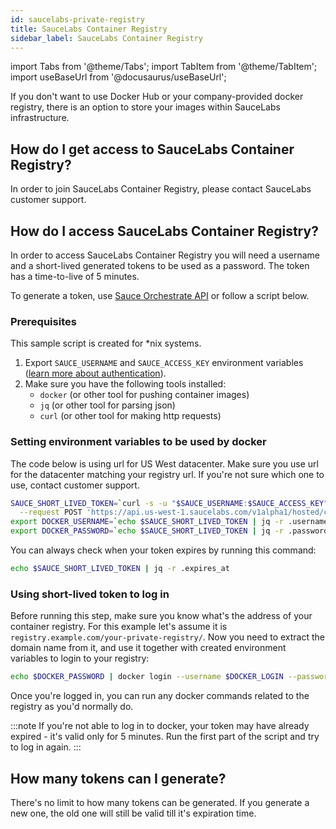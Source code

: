 ```yaml
---
id: saucelabs-private-registry
title: SauceLabs Container Registry
sidebar_label: SauceLabs Container Registry
---
```


import Tabs from '@theme/Tabs';
import TabItem from '@theme/TabItem';
import useBaseUrl from '@docusaurus/useBaseUrl';

If you don't want to use Docker Hub or your company-provided docker registry, there is an option to store your images
within SauceLabs infrastructure.

## How do I get access to SauceLabs Container Registry?

In order to join SauceLabs Container Registry, please contact SauceLabs customer support.

## How do I access SauceLabs Container Registry?

In order to access SauceLabs Container Registry you will need a username and a short-lived generated tokens to be used 
as a password. The token has a time-to-live of 5 minutes.

To generate a token, use [Sauce Orchestrate API](https://docs.saucelabs.com/dev/api/performance/)
or follow a script below.

### Prerequisites

This sample script is created for *nix systems.

1. Export `SAUCE_USERNAME` and `SAUCE_ACCESS_KEY` environment variables ([learn more about authentication](https://docs.saucelabs.com/dev/api/#authentication)).
2. Make sure you have the following tools installed:
   * `docker` (or other tool for pushing container images)
   * `jq` (or other tool for parsing json)
   * `curl` (or other tool for making http requests)

### Setting environment variables to be used by docker

The code below is using url for US West datacenter. Make sure you use url for the datacenter matching your 
registry url. If you're not sure which one to use, contact customer support.

```bash
SAUCE_SHORT_LIVED_TOKEN=`curl -s -u "$SAUCE_USERNAME:$SAUCE_ACCESS_KEY" \
  --request POST 'https://api.us-west-1.saucelabs.com/v1alpha1/hosted/container-registry/authorization-token'`
export DOCKER_USERNAME=`echo $SAUCE_SHORT_LIVED_TOKEN | jq -r .username`
export DOCKER_PASSWORD=`echo $SAUCE_SHORT_LIVED_TOKEN | jq -r .password`
```

You can always check when your token expires by running this command:
```bash
echo $SAUCE_SHORT_LIVED_TOKEN | jq -r .expires_at
```

### Using short-lived token to log in

Before running this step, make sure you know what's the address of your container registry. For this example 
let's assume it is `registry.example.com/your-private-registry/`. Now you need to extract the domain name from it,
and use it together with created environment variables to login to your registry:

```bash
echo $DOCKER_PASSWORD | docker login --username $DOCKER_LOGIN --password-stdin registry.example.com
```

Once you're logged in, you can run any docker commands related to the registry as you'd normally do.

:::note
If you're not able to log in to docker, your token may have already expired - it's valid only for 5 minutes.
Run the first part of the script and try to log in again.
:::

## How many tokens can I generate?

There's no limit to how many tokens can be generated. If you generate a new one, the old one will still be valid
till it's expiration time.
